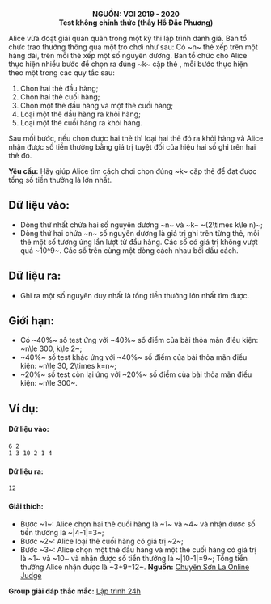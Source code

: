 **<center>NGUỒN: VOI 2019 - 2020</center>**
**<center>Test không chính thức (thầy Hồ Đắc Phương)</center>**

Alice vừa đoạt giải quán quân trong một kỳ thi lập trình danh giá. Ban tổ chức trao thưởng thông qua một trò chơi như sau: Có ~n~ thẻ xếp trên một hàng dài, trên mỗi thẻ xếp một số nguyên dương. Ban tổ chức cho Alice thực hiện nhiều bước để chọn ra đúng ~k~ cặp thẻ , mỗi bước thực hiện theo một trong các quy tắc sau:
1. Chọn hai thẻ đầu hàng;
2. Chọn hai thẻ cuối hàng;
3. Chọn một thẻ đầu hàng và một thẻ cuối hàng;
4. Loại một thẻ đầu hàng ra khỏi hàng;
5. Loại một thẻ cuối hàng ra khỏi hàng.

Sau mối bước, nếu chọn được hai thẻ thì loại hai thẻ đó ra khỏi hàng và Alice nhận được số tiền thưởng bằng giá trị tuyệt đối của hiệu hai số ghi trên hai thẻ đó.

**Yêu cầu:** Hãy giúp Alice tìm cách chơi chọn đúng ~k~ cặp thẻ để đạt được tổng số tiền thưởng là lớn nhất.

## Dữ liệu vào:
- Dòng thứ nhất chứa hai số nguyên dương ~n~ và ~k~ ~(2\times k\le n)~;
- Dòng thứ hai chứa ~n~ số nguyên dương là giá trị ghi trên từng thẻ, mỗi thẻ một số tương ứng lần lượt từ đầu hàng. Các số có giá trị không vượt quá ~10^9~.
Các số trên cùng một dòng cách nhau bởi dấu cách.

## Dữ liệu ra:
- Ghi ra một số nguyên duy nhất là tổng tiền thưởng lớn nhất tìm được.

## Giới hạn:
- Có ~40\%~ số test ứng với ~40\%~ số điểm của bài thỏa mãn điều kiện: ~n\le 300, k\le 2~;
- ~40\%~ số test khác ứng với ~40\%~ số điểm của bài thỏa mãn điều kiện: ~n\le 30, 2\times k=n~;
- ~20\%~ số test còn lại ứng với ~20\%~ số điểm của bài thỏa mãn điều kiện: ~n\le 300~.

## Ví dụ:
#### Dữ liệu vào:
```
6 2
1 3 10 2 1 4
```

#### Dữ liệu ra:
```
12
```

#### Giải thích:
- Bước ~1~: Alice chọn hai thẻ cuối hàng là ~1~ và ~4~ và nhận được số tiền thưởng là ~|4-1|=3~;
- Bước ~2~: Alice loại thẻ cuối hàng có giá trị ~2~;
- Bước ~3~: Alice chọn một thẻ đầu hàng và một thẻ cuối hàng có giá trị là ~1~ và ~10~ và nhận được số tiền thưởng là ~|10-1|=9~;
Tổng tiền thưởng Alice nhận được là ~3+9=12~.
**Nguồn:** [Chuyên Sơn La Online Judge](http://csloj.ddns.net/)

**Group giải đáp thắc mắc:** [Lập trình 24h](https://www.facebook.com/groups/1386904321519984)
